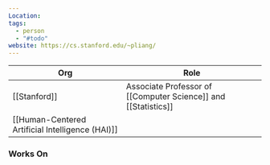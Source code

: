 ```yaml
---
Location: 
tags:
  - person
  - "#todo"
website: https://cs.stanford.edu/~pliang/
---
```

| Org          | Role                                                           |
| ------------ | -------------------------------------------------------------- |
| [[Stanford]] | Associate Professor of [[Computer Science]] and [[Statistics]] |
|      [[Human-Centered Artificial Intelligence (HAI)]]        |                                                                |

### Works On


